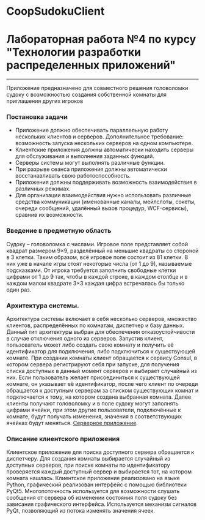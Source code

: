 # CoopSudokuClient
# Лабораторная работа №4 по курсу "Технологии разработки распределенных приложений"
__________

Приложение предназначено для совместного решения головоломки судоку с возможностью создания собственной комнаты для приглашения других игроков

### Постановка задачи
*	Приложение должно обеспечивать параллельную работу нескольких клиентов и серверов. Дополнительное требование: возможность запуска нескольких серверов на одном компьютере.
* Клиентские приложения должны автоматически находить серверы для обслуживания и выполнения заданных функций.
*	Серверы системы могут выполнять различные функции.
*	При разрыве сеанса приложения должны автоматически восстанавливать свою работоспособность.
*	Приложения должны поддерживать возможность взаимодействия в различных режимах.
*	Для организации взаимодействия нужно использовать различные средства коммуникации (именованные каналы, мейлслоты, сокеты, очереди сообщений, удалённый вызов процедур, WCF-сервисы), сравнив их возможности.

### Введение в предметную область
Судоку – головоломка с числами. Игровое поле представляет собой квадрат размером 9×9, разделённый на меньшие квадраты со стороной в 3 клетки. Таким образом, всё игровое поле состоит из 81 клетки. В них уже в начале игры стоят некоторые числа (от 1 до 9), называемые подсказками. От игрока требуется заполнить свободные клетки цифрами от 1 до 9 так, чтобы в каждой строке, в каждом столбце и в каждом малом квадрате 3×3 каждая цифра встречалась бы только один раз.

### Архитектура системы.
Архитектура системы  включает в себя несколько серверов, множество клиентов, распределённых по комнатам, диспетчер и базу данных. Данный тип архитектуры выбран для обеспечения отказоустойчивости в случае отключения одного из серверов. 
Запустив клиент, пользователь может либо создать свою комнату и получить её идентификатор для подключения, либо подключиться к существующей комнате. При создании комнаты клиент обращается к сервису Consul, в котором сервера регистрируют себя при запуске, для получения списка доступных в данный момент серверов и выбирает случайный из них. Если пользователь желает присоединиться к существующей комнате, он указывает её идентификатор, после чего клиент по очереди обращается к доступным серверам за списком существующих комнат и подключается к тому, на котором создана выбранная комната. Далее клиенты получают головоломку и в поле судоку могут заполнять цифрами ячейки, при этом другие пользователи, подключённые к комнате, будут получать изменения, значения в соответствующих ячейках будут меняться.
[Серверное приложение](https://github.com/Syciv/CoopSudokuBackend).

### Описание клиентского приложения
Клиентское приложение для поиска доступного сервера обращается к диспетчеру. Для создания комнаты выбирается случайный из доступных серверов, при поиске комнаты по идентификатору проверяется каждый доступный сервер и выбирается тот, на котором комната нашлась.
Клиентское приложение реализовано на языке Python, графический реализован интерфейс с помощью библиотеки PyQt5.
Многопоточность используется для возможности слушать сообщения от сервера об изменении состояния поля судоку без зависания графического интерфейса. Используется механизм сигналов PyQt, позволяющий из потока изменять значения ячеек.
